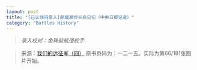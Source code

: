```yaml
---
layout: post
title: "[已认领待录入]廖耀湘师长会见记（中央日报记者）"
category: "Battles History"
---
```



> *录入校对：鱼珠前航道舵手*

> 来源：[我们的远征军（四）](https://www.modernhistory.org.cn/#/DocumentDetails_ts_da?fileCode=0003_ts_00000373&title=%E6%88%91%E4%BB%AC%E7%9A%84%E8%BF%9C%E5%BE%81%E5%86%9B%EF%BC%88%E5%9B%9B%EF%BC%89&flag=false) 原书页码为：一二一五。实际为第66/181张图片开始。